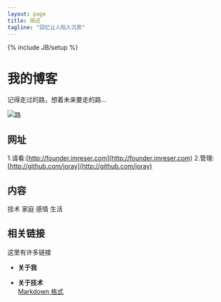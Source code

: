 ```yaml
---
layout: page
title: 简述
tagline: "回忆让人陷入沉思"
---
```

{% include JB/setup %}

# 我的博客

记得走过的路，想着未来要走的路...

![路](http://cdn4.recollect.com/splash/homepage-image-background.jpg "路很长，如何走好")



## 网址
1.请看:[http://founder.imreser.com](http://founder.imreser.com)
2.管理:[http://github.com/joray](http://github.com/joray)


## 内容

技术 家庭 感情 生活

## 相关链接 

这里有许多链接

- **关于我**  
 
- **关于技术**  
[Markdown 格式](https://github.com/adam-p/markdown-here/wiki/Markdown-Cheatsheet)
